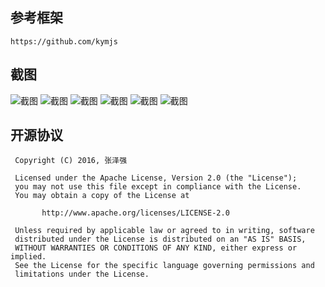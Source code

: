 ﻿## 参考框架

	https://github.com/kymjs

## 截图
![截图](https://github.com/zhangzeqiang/net-chat-app/raw/master/ScreenShot/Screenshot_2016-03-06-19-13-34.png)
![截图](https://github.com/zhangzeqiang/net-chat-app/raw/master/Screenshot/Screenshot_2016-03-06-19-13-48.png)
![截图](https://github.com/zhangzeqiang/net-chat-app/raw/master/Screenshot/Screenshot_2016-03-06-19-13-59.png)
![截图](https://github.com/zhangzeqiang/net-chat-app/raw/master/Screenshot/Screenshot_2016-03-06-19-14-01.png)
![截图](https://github.com/zhangzeqiang/net-chat-app/raw/master/Screenshot/Screenshot_2016-03-06-19-14-31.png)
![截图](https://github.com/zhangzeqiang/net-chat-app/raw/master/Screenshot/Screenshot_2016-03-06-19-14-41.png)

## 开源协议
```
 Copyright (C) 2016, 张泽强
 
 Licensed under the Apache License, Version 2.0 (the "License");
 you may not use this file except in compliance with the License.
 You may obtain a copy of the License at

       http://www.apache.org/licenses/LICENSE-2.0

 Unless required by applicable law or agreed to in writing, software
 distributed under the License is distributed on an "AS IS" BASIS,
 WITHOUT WARRANTIES OR CONDITIONS OF ANY KIND, either express or implied.
 See the License for the specific language governing permissions and
 limitations under the License.
 ```

